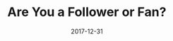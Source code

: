 ---
title: "Are You a Follower or Fan?"
speaker: "Sam Neugent"
date: "2017-12-31"
sermonUrl: "//35.190.93.184/sermons/20171231_sunday_sam_neugent_are_you_a_follower_or_fan.mp3"
---